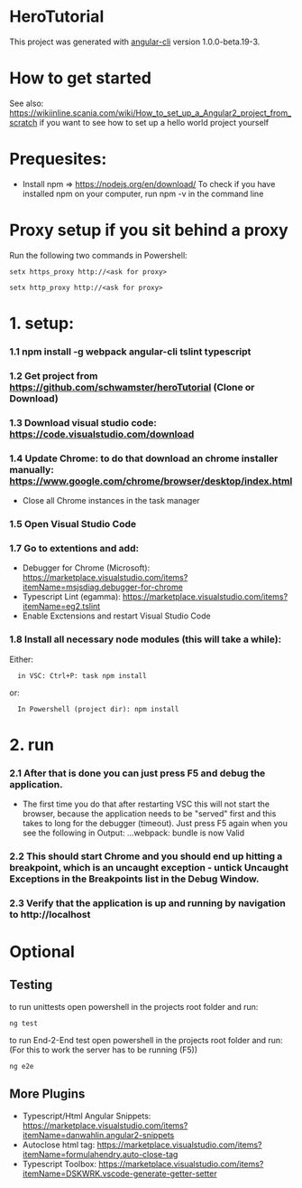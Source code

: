 # HeroTutorial

This project was generated with [angular-cli](https://github.com/angular/angular-cli) version 1.0.0-beta.19-3.

# How to get started
See also: https://wikiinline.scania.com/wiki/How_to_set_up_a_Angular2_project_from_scratch if you want to see how to set up a hello world project yourself

# Prequesites:

- Install npm => https://nodejs.org/en/download/ 
To check if you have installed npm on your computer, run npm -v in the command line

# Proxy setup if you sit behind a proxy
Run the following two commands in Powershell:

    setx https_proxy http://<ask for proxy>

    setx http_proxy http://<ask for proxy>

# 1. setup:
### 1.1 npm install -g webpack angular-cli tslint typescript
### 1.2 Get project from https://github.com/schwamster/heroTutorial (Clone or Download)
### 1.3 Download visual studio code: https://code.visualstudio.com/download
### 1.4 Update Chrome: to do that download an chrome installer manually: https://www.google.com/chrome/browser/desktop/index.html
  - Close all Chrome instances in the task manager
### 1.5 Open Visual Studio Code
### 1.7 Go to extentions and add:
  - Debugger for Chrome (Microsoft): https://marketplace.visualstudio.com/items?itemName=msjsdiag.debugger-for-chrome
  - Typescript Lint (egamma): https://marketplace.visualstudio.com/items?itemName=eg2.tslint
  - Enable Exctensions and restart Visual Studio Code

### 1.8 Install all necessary node modules (this will take a while):
  Either:

      in VSC: Ctrl+P: task npm install 
  or:

      In Powershell (project dir): npm install

# 2. run
### 2.1 After that is done you can just press F5 and debug the application.
  - The first time you do that after restarting VSC this will not start the browser, because the application needs
to be "served" first and this takes to long for the debugger (timeout). Just press F5 again when you see the following in Output:
...webpack: bundle is now Valid

### 2.2 This should start Chrome and you should end up hitting a breakpoint, which is an uncaught exception - untick Uncaught Exceptions in the Breakpoints list in the Debug Window.

### 2.3 Verify that the application is up and running by navigation to http://localhost

# Optional

## Testing
to run unittests open powershell in the projects root folder and run:

    ng test

to run End-2-End test open powershell in the projects root folder and run:   (For this to work the server has to be running (F5))
    
    ng e2e

## More Plugins
- Typescript/Html Angular Snippets: https://marketplace.visualstudio.com/items?itemName=danwahlin.angular2-snippets
- Autoclose html tag: https://marketplace.visualstudio.com/items?itemName=formulahendry.auto-close-tag
- Typescript Toolbox: https://marketplace.visualstudio.com/items?itemName=DSKWRK.vscode-generate-getter-setter
